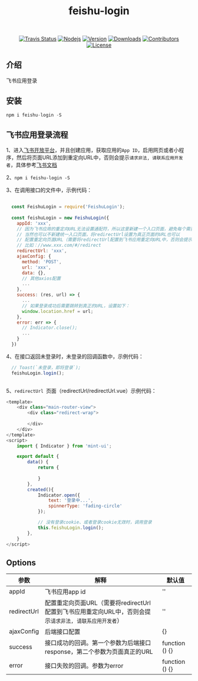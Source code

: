 <h1 align="center">
  feishu-login
</h1>
<br>
<p align="center">
  <a href="https://travis-ci.org/xudeming208/feishu-login"><img src="https://travis-ci.org/xudeming208/feishu-login.svg?branch=master" alt="Travis Status"></a>
  <a href="https://nodejs.org"><img src="https://img.shields.io/node/v/feishu-login.svg" alt="Nodejs"></a>
  <a href="https://www.npmjs.com/package/feishu-login"><img src="https://img.shields.io/npm/v/feishu-login.svg" alt="Version"></a>
  <a href="https://npmcharts.com/compare/feishu-login?minimal=true"><img src="https://img.shields.io/npm/dm/feishu-login.svg" alt="Downloads"></a>
  <a href="https://github.com/xudeming208/feishu-login/graphs/contributors"><img src="https://img.shields.io/github/contributors/xudeming208/feishu-login.svg" alt="Contributors"></a>
  <a href="https://www.npmjs.com/package/feishu-login"><img src="https://img.shields.io/github/license/xudeming208/feishu-login.svg" alt="License"></a>
</p>

## 介绍
飞书应用登录

## 安装

```javascript
npm i feishu-login -S
```

## 飞书应用登录流程
1、进入[飞书开放平台](https://open.feishu.cn/)，并且创建应用，获取应用的`App ID`，启用网页或者小程序，然后将页面URL添加到重定向URL中，否则会提示`请求非法, 请联系应用开发者`，具体参考[飞书文档](https://open.feishu.cn/document/ukTMukTMukTM/uMTNz4yM1MjLzUzM)

2、`npm i feishu-login -S`

3、在调用接口的文件中，示例代码：

```javascript
  
  const FeishuLogin = require('FeishuLogin');
  
  const feishuLogin = new FeishuLogin({
    appId: 'xxx',
    // 因为飞书应用的重定向URL无法设置通配符，所以这里新建一个入口页面，避免每个需要登录的页面URL都需要配置到飞书应用后台中的重定向URL中。
    // 当然也可以不新建统一入口页面，将redirectUrl设置为真正页面的URL也可以
    // 配置重定向页面URL（需要将redirectUrl配置到飞书应用重定向URL中，否则会提示`请求非法, 请联系应用开发者`）
    // 比如：//www.xxx.com/#/redirect
    redirectUrl: 'xxx',
    ajaxConfig: {
      method: 'POST',
      url: 'xxx',
      data: {},
      // 其他axios配置
      ...
    },
    success: (res, url) => {
      ...
      // 如果登录成功后需要跳转到真正的URL，设置如下：
      window.location.href = url;
    },
    error: err => {
      // Indicator.close();
      ...
    }
  })
```

4、在接口返回未登录时，未登录的回调函数中，示例代码：

```javascript
  // Toast(`未登录，即将登录`);
  feishuLogin.login();
  
```

5、`redirectUrl `页面（redirectUrl/redirectUrl.vue）示例代码：

```javascript
<template>
    <div class="main-router-view">
        <div class="redirect-wrap">
            
        </div>
    </div>
</template>
<script>
    import { Indicator } from 'mint-ui';

    export default {
        data() {
            return {
                
            }
        },
        created(){
            Indicator.open({
                text: '登录中...',
                spinnerType: 'fading-circle'
            });

            // 没有登录cookie、或者登录cookie无效时，调用登录
            this.feishuLogin.login();
        },
    }
</script>
```

## Options

参数 | 解释 | 默认值
-|-|-
appId | 飞书应用app id | ''
redirectUrl | 配置重定向页面URL（需要将redirectUrl配置到飞书应用重定向URL中，否则会提示`请求非法, 请联系应用开发者`） | ''
ajaxConfig | 后端接口配置 | {}
success | 接口成功的回调。第一个参数为后端接口response，第二个参数为页面真正的URL | function () {}
error | 接口失败的回调。参数为error | function () {}
